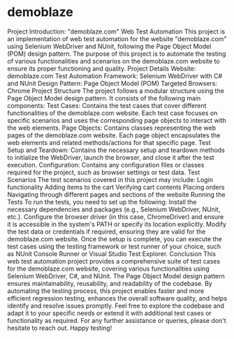 # demoblaze
 Project Introduction: "demoblaze.com" Web Test Automation This project is an implementation of web test automation for the website "demoblaze.com" using Selenium WebDriver and NUnit, following the Page Object Model (POM) design pattern. The purpose of this project is to automate the testing of various functionalities and scenarios on the demoblaze.com website to ensure its proper functioning and quality.  Project Details Website: demoblaze.com Test Automation Framework: Selenium WebDriver with C# and NUnit Design Pattern: Page Object Model (POM) Targeted Browsers: Chrome Project Structure The project follows a modular structure using the Page Object Model design pattern. It consists of the following main components:  Test Cases: Contains the test cases that cover different functionalities of the demoblaze.com website. Each test case focuses on specific scenarios and uses the corresponding page objects to interact with the web elements.  Page Objects: Contains classes representing the web pages of the demoblaze.com website. Each page object encapsulates the web elements and related methods/actions for that specific page.  Test Setup and Teardown: Contains the necessary setup and teardown methods to initialize the WebDriver, launch the browser, and close it after the test execution.  Configuration: Contains any configuration files or classes required for the project, such as browser settings or test data.  Test Scenarios The test scenarios covered in this project may include:  Login functionality Adding items to the cart Verifying cart contents Placing orders Navigating through different pages and sections of the website Running the Tests To run the tests, you need to set up the following:  Install the necessary dependencies and packages (e.g., Selenium WebDriver, NUnit, etc.). Configure the browser driver (in this case, ChromeDriver) and ensure it is accessible in the system's PATH or specify its location explicitly. Modify the test data or credentials if required, ensuring they are valid for the demoblaze.com website. Once the setup is complete, you can execute the test cases using the testing framework or test runner of your choice, such as NUnit Console Runner or Visual Studio Test Explorer.  Conclusion This web test automation project provides a comprehensive suite of test cases for the demoblaze.com website, covering various functionalities using Selenium WebDriver, C#, and NUnit. The Page Object Model design pattern ensures maintainability, reusability, and readability of the codebase.  By automating the testing process, this project enables faster and more efficient regression testing, enhances the overall software quality, and helps identify and resolve issues promptly.  Feel free to explore the codebase and adapt it to your specific needs or extend it with additional test cases or functionality as required.  For any further assistance or queries, please don't hesitate to reach out. Happy testing!
